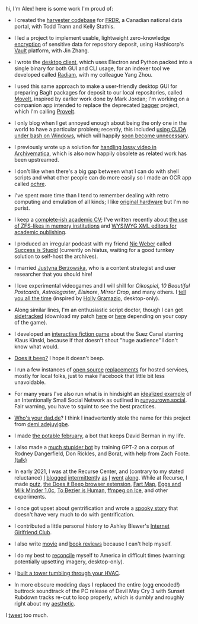 hi, I'm Alex! here is some work I'm proud of:

- I created the [harvester codebase](https://github.com/axfelix/frdr_harvest) for [FRDR](https://www.frdr-dfdr.ca/repo/), a Canadian national data portal, with Todd Trann and Kelly Stathis.

- I led a project to implement usable, lightweight zero-knowledge [encryption](https://github.com/jza201/frdr-secure-data) of sensitive data for repository deposit, using Hashicorp's [Vault](https://www.vaultproject.io/) platform, with Jin Zhang.

- I wrote the [desktop client](https://github.com/usask-rc/radiam-agent-releases/releases), which uses Electron and Python packed into a single binary for both GUI and CLI usage, for an indexer tool we developed called [Radiam](https://radiam.readthedocs.io/en/latest/), with my colleague Yang Zhou.

- I used this same approach to make a user-friendly desktop GUI for preparing BagIt packages for deposit to our local repositories, called [MoveIt](https://github.com/axfelix/moveit-electron), inspired by earlier work done by Mark Jordan; I'm working on a companion app intended to replace the deprecated [bagger](https://github.com/LibraryOfCongress/bagger) project, which I'm calling [ProveIt](https://github.com/axfelix/dragbag).

- I only blog when I get annoyed enough about being the only one in the world to have a particular problem; recently, this included [using CUDA under bash on Windows](cuda.md), which will happily [soon become unnecessary](https://www.theverge.com/2020/5/19/21263377/microsoft-windows-10-linux-gui-apps-gpu-acceleration-wsl-features).

- I previously wrote up a solution for [handling lossy video in Archivematica](ffv1.md), which is also now happily obsolete as related work has been upstreamed.

- I don't like when there's a big gap between what I can do with shell scripts and what other people can do more easily so I made an OCR app called [ochre](https://github.com/axfelix/ochre).

- I've spent more time than I tend to remember dealing with retro computing and emulation of all kinds; I like [original hardware](macs.jpg) but I'm no purist.

- I keep a [complete-ish academic CV](agarnett.pdf); I've written recently about [the use of ZFS-likes in memory institutions](papers/ipres18.pdf) and [WYSIWYG XML editors for academic publishing](https://www.ncbi.nlm.nih.gov/books/NBK425544/).

- I produced an irregular podcast with my friend [Nic Weber](http://nicweber.info/) called [Success is Stupid](https://github.com/axfelix/axfelix.github.io/raw/master/sis0.mp3) (currently on hiatus, waiting for a good turnkey solution to self-host the archives).

- I married [Justyna Berzowska](http://ambientstructures.ca/), who is a content strategist and user researcher that you should hire!

- I love experimental videogames and I will shill for *Oikospiel*, *10 Beautiful Postcards*, *Astrologaster*, *Elsinore*, *Mirror Drop*, and many others. I [tell you all the time](https://lana.whosyourdad.de) (inspired by [Holly Gramazio](https://twitter.com/hollygramazio/status/1211703711275327489), desktop-only).

- Along similar lines, I'm an enthusiastic script doctor, though I can get [sidetracked](https://youtu.be/gbFlO9WrojU) (download my patch [here](sft.vcdiff) or [here](sftr.vcdiff) depending on your copy of the game).

- I developed an [interactive fiction game](kinski.html) about the Suez Canal starring Klaus Kinski, because if that doesn't shout "huge audience" I don't know what would.

- [Does it beep?](https://doesitbeep.com) I hope it doesn't beep.

- I run a few instances of [open source](https://dukakis.ca) [replacements](https://gathio.dukakis.ca) for hosted services, mostly for local folks, just to make Facebook that little bit less unavoidable.

- For many years I've also run what is in hindsight an [idealized example](https://selectbutton.net) of an Intentionally Small Social Network as outlined in [runyourown.social](https://runyourown.social/). Fair warning, you have to squint to see the best practices.

- [Who's your dad.de](http://whosyourdad.de/)? I think I inadvertently stole the name for this project from [demi adejuyigbe](https://twitter.com/electrolemon/status/1182047291084959744?lang=en).

- I made [the potable february](https://twitter.com/potablefebruary), a bot that keeps David Berman in my life.

- I also made a [much stupider bot](https://twitter.com/WifeProblem) by training GPT-2 on a corpus of Rodney Dangerfield, Don Rickles, and Borat, with help from Zach Foote. [(talk)](https://www.twitch.tv/videos/716588929?t=0h17m39s)

- In early 2021, I was at the Recurse Center, and (contrary to my stated reluctance) [I](blagg/21-1-6.md) [blogged](blagg/21-1-8.md) [intermittently](blagg/21-1-13.md) [as](blagg/21-1-19.md) [I](blagg/21-1-25.md) [went](blagg/21-1-29.md) [along](blagg/21-2-4.md). While at Recurse, I made [putz](https://pypi.org/project/putz/), [the Does it Beep browser extension](https://github.com/axfelix/doesitbeep-ext), [Fart Map](https://usa.whosyourdad.de), [Eggs and Milk Minder 1.0c](https://github.com/axfelix/eggsandmilk), [To Bezier is Human](https://www.lexaloffle.com/bbs/?tid=41217), [ffmpeg on Ice](https://ffmpeg-on-ice.herokuapp.com/), and other experiments.

- I once got upset about gentrification and wrote a [spooky story](homecoming.html) that doesn't have very much to do with gentrification.

- I contributed a little personal history to Ashley Blewer's [Internet Girlfriend Club](https://internetgirlfriend.club/volume9/3.html).

- I also write [movie](https://letterboxd.com/cremaster6/film/ishtar/) and [book reviews](https://www.goodreads.com/review/show/3547539425) because I can't help myself.

- I do my best to [reconcile](https://corona.whosyourdad.de/) myself to America in difficult times (warning: potentially upsetting imagery, desktop-only).

- I [built a tower tumbling through your HVAC](https://www.youtube.com/watch?v=B4eSU1dNJA0).

- In more obscure modding days I replaced the entire (ogg encoded!) buttrock soundtrack of the PC release of Devil May Cry 3 with Sunset Rubdown tracks re-cut to loop properly, which is dumbly and roughly right about my [aesthetic](https://1drv.ms/u/s!AptLliZZZbXXi5dlhPsixgb2vANfDA?e=iJeC1a).

I [tweet](https://twitter.com/axfelix) too much.
